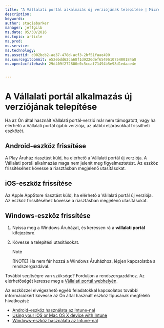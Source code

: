 ```yaml
---
title: "A Vállalati portál alkalmazás új verziójának telepítése | Microsoft Intune"
description: 
keywords: 
author: staciebarker
manager: jeffgilb
ms.date: 05/30/2016
ms.topic: article
ms.prod: 
ms.service: 
ms.technology: 
ms.assetid: c002bcb2-ae37-478d-acf3-2bf51faae490
ms.sourcegitcommit: e52ebdd62ca68f1d9226def654961075400184a8
ms.openlocfilehash: 29d409f272800e0c5ccaf71494b5e98d1edaae4e


---
```


# A Vállalati portál alkalmazás új verziójának telepítése

Ha az Ön által használt Vállalati portál-verzió már nem támogatott, vagy ha elérhető a Vállalati portál újabb verziója, az alábbi eljárásokkal frissítheti eszközét.

## Android-eszköz frissítése

A Play Áruház riasztást küld, ha elérhető a Vállalati portál új verziója. A Vállalati portál alkalmazás maga nem jelenít meg figyelmeztetést. Az eszköz frissítéséhez kövesse a riasztásban megjelenő utasításokat.

## iOS-eszköz frissítése

Az Apple AppStore riasztást küld, ha elérhető a Vállalati portál új verziója. Az eszköz frissítéséhez kövesse a riasztásban megjelenő utasításokat.

## Windows-eszköz frissítése

1.  Nyissa meg a Windows Áruházat, és keressen rá a **vállalati portál** kifejezésre.

2.  Kövesse a telepítési utasításokat.

    > [!NOTE]
    > [!NOTE] Ha nem fér hozzá a Windows Áruházhoz, lépjen kapcsolatba a rendszergazdával.


További segítségre van szüksége? Forduljon a rendszergazdához. Az elérhetőségét keresse meg a [Vállalati portál webhelyén](http://portal.manage.microsoft.com).

Az eszközzel elvégezhető egyéb feladatokkal kapcsolatos további információkért kövesse az Ön által használt eszköz típusának megfelelő hivatkozást:

- [Android-eszköz használata az Intune-nal](using-your-android-device-with-intune.md)</br>
- [Using your iOS or Mac OS X device with Intune](using-your-ios-or-mac-os-x-device-with-intune.md)</br>
- [Windows-eszköz használata az Intune-nal](using-your-windows-device-with-intune.md)




<!--HONumber=Jun16_HO4-->


